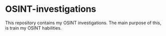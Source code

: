# OSINT-investigations
This repository contains my OSINT investigations. The main purpose of this, is train my OSINT habilities.
